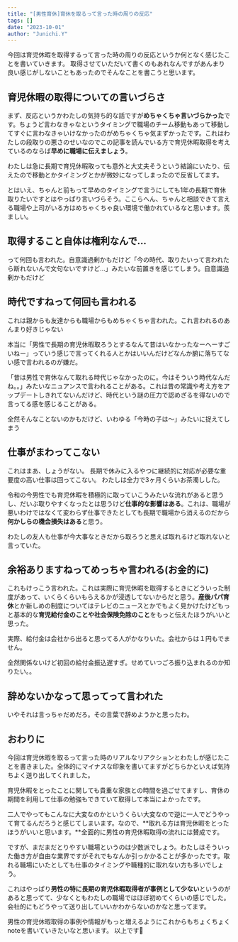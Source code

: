 ```yaml
---
title: "[男性育休]育休を取るって言った時の周りの反応"
tags: []
date: "2023-10-01"
author: "Junichi.Y"
---
```


今回は育児休暇を取得するって言った時の周りの反応というか何となく感じたことを書いていきます。
取得させていただいて書くのもあれなんですがあんまり良い感じがしないこともあったのでそんなことを書こうと思います。

## 育児休暇の取得についての言いづらさ

まず、反応というかわたしの気持ち的な話ですが**めちゃくちゃ言いづらかった**です。ちょうど言わなきゃなというタイミングで職場のチーム移動もあって移動してすぐに言わなきゃいけなかったのがめちゃくちゃ気まずかったです。これはわたしの段取りの悪さのせいなのでこの記事を読んでいる方で育児休暇取得を考えているのならば**早めに職場に伝えましょう**。

わたしは急に長期で育児休暇取っても意外と大丈夫そうという結論にいたり、伝えたので移動とかタイミングとかが微妙になってしまったので反省してます。

とはいえ、ちゃんと前もって早めのタイミングで言うにしても1年の長期で育休取りたいですとはやっぱり言いづらそう。ここらへん、ちゃんと相談できて言える職場や上司がいる方はめちゃくちゃ良い環境で働かれているなと思います。羨ましい。

## 取得すること自体は権利なんで...

って何回も言われた。自意識過剰かもだけど「今の時代、取りたいって言われたら断れないんで文句ないですけど...」みたいな前置きを感じてしまう。自意識過剰かもだけど

## 時代ですねって何回も言われる

これは親からも友達からも職場からもめちゃくちゃ言われた。これ言われるのあんまり好きじゃない

本当に「男性で長期の育児休暇取ろうとするなんて昔はいなかったなーへーすごいねー」っていう感じで言ってくれる人とかはいいんだけどなんか腑に落ちてない感で言われるのが嫌だ。

「昔は男性で育休なんて取れる時代じゃなかったのに。今はそういう時代なんだね。。」みたいなニュアンスで言われることがある。これは昔の常識や考え方をアップデートしきれてないんだけど、時代という謎の圧力で認めざるを得ないので言ってる感を感じることがある。

全然そんなことないのかもだけど、いわゆる「今時の子は〜」みたいに捉えてしまう

## 仕事がまわってこない

これはまあ、しょうがない。
長期で休みに入るやつに継続的に対応が必要な重要度の高い仕事は回ってこない。
わたしは全力で3ヶ月くらいお茶濁しした。

令和の今男性でも育児休暇を積極的に取っていこうみたいな流れがあると思うし、だいぶ取りやすくなったとは思うけど**仕事的な影響はある**。これは、職場が悪いわけではなくて変わらず仕事できたとしても長期で職場から消えるのだから**何かしらの機会損失はある**と思う。

わたしの友人も仕事が今大事なときだから取ろうと思えば取れるけど取れないと言っていた。

## 余裕ありますねってめっちゃ言われる(お金的に)

これもけっこう言われた。これは実際に育児休暇を取得するときにどういった制度があって、いくらくらいもらえるかが浸透してないからだと思う。**産後パパ育休**とか新しめの制度についてはテレビのニュースとかでもよく見かけたけどもっと基本的な**育児給付金のことや社会保険免除のこと**をもっと伝えたほうがいいと思った。

実際、給付金は会社から出ると思ってる人がかなりいた。会社からは１円もでません。

全然関係ないけど初回の給付金振込遅すぎ。せめていつごろ振り込まれるのか知りたい。。

## 辞めないかなって思ってって言われた

いやそれは言っちゃだめだろ。その言葉で辞めようかと思ったわ。

## おわりに

今回は育児休暇を取るって言った時のリアルなリアクションとわたしが感じたことを書きました。全体的にマイナスな印象を書いてますがどちらかといえば気持ちよく送り出してくれました。

育児休暇をとったことに関しても貴重な家族との時間を過ごせてますし、育休の期間を利用して仕事の勉強もできていて取得して本当によかったです。

二人でやってもこんなに大変なのかというくらい大変なので逆に一人でどうやって育てるんだろうと感じてしまいます。なので、**取れる方は育児休暇をとったほうがいいと思います。**全面的に男性の育児休暇取得の流れには賛成です。

ですが、まだまだとりやすい職場というのは少数派でしょう。わたしはそういった働き方が自由な業界ですがそれでもなんか引っかかることが多かったです。取れる職場にいたとしても仕事のタイミングや職種的に取れない方も多いでしょう。

これはやっぱり**男性の特に長期の育児休暇取得者が事例として少ない**というのがあると思ってて、少なくともわたしの職場ではほぼ初めてくらいの感じでした。会社的にもどうやって送り出していいかわからないのかなと思ってます。

男性の育児休暇取得の事例や情報がもっと増えるようにこれからもちょくちょくnoteを書いていきたいなと思います。
以上です🐼